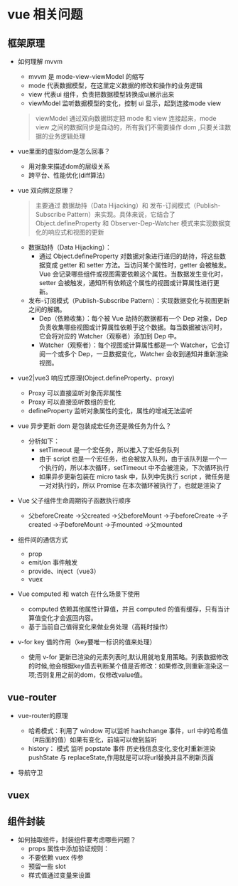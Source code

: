# vue 相关问题

## 框架原理
* 如何理解 mvvm
  - mvvm 是 mode-view-viewModel 的缩写
  - mode 代表数据模型，在这里定义数据的修改和操作的业务逻辑
  - view 代表ui 组件，负责把数据模型转换成ui展示出来
  - viewModel 监听数据模型的变化，控制 ui 显示，起到连接mode view
  > viewModel 通过双向数据绑定把 mode 和 view 连接起来，mode view 之间的数据同步是自动的，所有我们不需要操作 dom ,只要关注数据的业务逻辑处理

* vue里面的虚拟dom是怎么回事？
  - 用对象来描述dom的层级关系
  - 跨平台、性能优化(diff算法)

* vue 双向绑定原理？
  > 主要通过 数据劫持（Data Hijacking）和 发布-订阅模式（Publish-Subscribe Pattern）来实现。具体来说，它结合了 Object.defineProperty 和 Observer-Dep-Watcher 模式来实现数据变化的响应式和视图的更新
    + 数据劫持（Data Hijacking）：
      - 通过 Object.defineProperty 对数据对象进行递归的劫持，将这些数据变成 getter 和 setter 方法。当访问某个属性时，getter 会被触发。Vue 会记录哪些组件或视图需要依赖这个属性。当数据发生变化时，setter 会被触发，通知所有依赖这个属性的视图或计算属性进行更新。
    + 发布-订阅模式（Publish-Subscribe Pattern）：实现数据变化与视图更新之间的解耦。
      - Dep（依赖收集）：每个被 Vue 劫持的数据都有一个 Dep 对象，Dep 负责收集哪些视图或计算属性依赖于这个数据。每当数据被访问时，它会将对应的 Watcher（观察者）添加到 Dep 中。
      - Watcher（观察者）：每个视图或计算属性都是一个 Watcher，它会订阅一个或多个 Dep，一旦数据变化，Watcher 会收到通知并重新渲染视图。

* vue2|vue3 响应式原理(Object.defineProperty、proxy)
  - Proxy 可以直接监听对象而非属性
  - Proxy 可以直接监听数组的变化
  - defineProperty 监听对象属性的变化，属性的增减无法监听

* vue 异步更新 dom 是包装成宏任务还是微任务为什么？
  + 分析如下：
    - setTimeout 是一个宏任务，所以推入了宏任务队列
    - 由于 script 也是一个宏任务，也会被放入队列，由于该队列是一个一个执行的，所以本次循环，setTimeout 中不会被渲染，下次循环执行
    - 如果异步更新包装在 micro task 中，队列中先执行 script ，微任务是一对对执行的，所以 Promise 在本次循环被执行了，也就是渲染了

* Vue 父子组件生命周期钩子函数执行顺序
  - 父beforeCreate ->父created ->父beforeMount ->子beforeCreate ->子created ->子beforeMount ->子mounted ->父mounted

* 组件间的通信方式
  - prop
  - emit/on 事件触发
  - provide、inject（vue3）
  - vuex

* Vue computed 和 watch 在什么场景下使用
  - computed 依赖其他属性计算值，并且 computed 的值有缓存，只有当计算值变化才会返回内容。
  - 基于当前自己值得变化来做业务处理（高耗时操作）

* v-for key 值的作用（key要唯一标识的值来处理）
  - 使用 v-for 更新已渲染的元素列表时,默认用就地复用策略。列表数据修改的时候,他会根据key值去判断某个值是否修改：如果修改,则重新渲染这一项;否则复用之前的dom，仅修改value值。

## vue-router 
* vue-router的原理
  - 哈希模式：利用了 window 可以监听 hashchange 事件，url 中的哈希值（#后面的值）如果有变化，前端可以做到监听
  - history： 模式 监听 popstate 事件 历史栈信息变化,变化时重新渲染  pushState 与 replaceState,作用就是可以将url替换并且不刷新页面

* 导航守卫

## vuex

## 组件封装
* 如何抽取组件，封装组件要考虑哪些问题？
  - props 属性中添加验证规则：
  - 不要依赖 vuex 传参
  - 预留一些 slot
  - 样式值通过变量来设置

